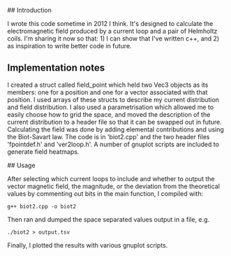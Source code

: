 ## Introduction

I wrote this code sometime in 2012 I think. It's designed to calculate the
electromagnetic field produced by a current loop and a pair of Helmholtz coils.
I'm sharing it now so that: 1) I can show that I've written c++, and
2) as inspiration to write better code in future.

## Implementation notes

I created a struct called field_point which held two Vec3 objects as its
members: one for a position and one for a vector associated with that position.
I used arrays of these structs to describe my current distribution and field
distribution. I also used a parametrisation which allowed me to easily choose
how to grid the space, and moved the description of the current distribution
to a header file so that it can be swapped out in future.
Calculating the field was done by adding elemental contributions and using the
Biot-Savart law. The code is in 'biot2.cpp' and the two header files
'fpointdef.h' and 'ver2loop.h'. A number of gnuplot scripts are included to
generate field heatmaps.

## Usage

After selecting which current loops to include and whether to output the vector
magnetic field, the magnitude, or the deviation from the theoretical values by
commenting out bits in the main function, I compiled with:
```
g++ biot2.cpp -o biot2
```
Then ran and dumped the space separated values output in a file, e.g.
```
./biot2 > output.tsv
```
Finally, I plotted the results with various gnuplot scripts.
